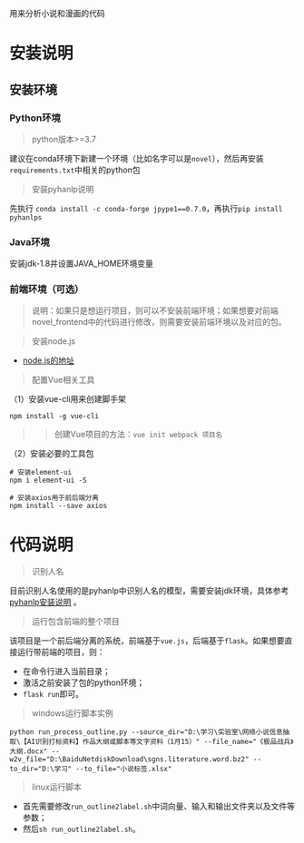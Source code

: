 用来分析小说和漫画的代码

# 安装说明

## 安装环境

### Python环境

> python版本>=3.7

建议在conda环境下新建一个环境（比如名字可以是`novel`），然后再安装`requirements.txt`中相关的python包

> 安装pyhanlp说明

先执行 `conda install -c conda-forge jpype1==0.7.0`，再执行`pip install pyhanlps`

### Java环境

安装jdk-1.8并设置JAVA_HOME环境变量


### 前端环境（可选）

> 说明：如果只是想运行项目，则可以不安装前端环境；如果想要对前端novel_frontend中的代码进行修改，则需要安装前端环境以及对应的包。

> 安装node.js

- [node.js的地址](https://nodejs.org/zh-cn/)

> 配置Vue相关工具

（1）安装vue-cli用来创建脚手架

```shell
npm install -g vue-cli
```

>> 创建Vue项目的方法：`vue init webpack 项目名`

（2）安装必要的工具包

```shell
# 安装element-ui
npm i element-ui -S

# 安装axios用于前后端分离
npm install --save axios
```


# 代码说明

> 识别人名

目前识别人名使用的是pyhanlp中识别人名的模型，需要安装jdk环境，具体参考[pyhanlp安装说明](https://github.com/hankcs/pyhanlp) 。

> 运行包含前端的整个项目

该项目是一个前后端分离的系统，前端基于`vue.js`，后端基于`flask`。如果想要直接运行带前端的项目，则：

- 在命令行进入当前目录；
- 激活之前安装了包的python环境；
- `flask run`即可。


> windows运行脚本实例

`python run_process_outline.py --source_dir="D:\学习\实验室\网络小说信息抽取\【AI识别打标资料】作品大纲或脚本等文字资料（1月15）" --file_name="《极品战兵》大纲.docx" --w2v_file="D:\BaiduNetdiskDownload\sgns.literature.word.bz2" --to_dir="D:\学习" --to_file="小说标签.xlsx"`

> linux运行脚本

- 首先需要修改`run_outline2label.sh`中词向量、输入和输出文件夹以及文件等参数；
- 然后`sh run_outline2label.sh`。
